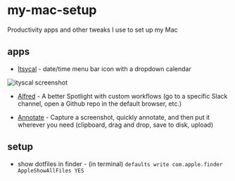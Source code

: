 # my-mac-setup
Productivity apps and other tweaks I use to set up my Mac

## apps

* [Itsycal](https://www.mowglii.com/itsycal/datetime.html) - date/time menu bar icon with a dropdown calendar

![ityscal screenshot](https://www.mowglii.com/itsycal/itsycalbanner2.png)

* [Alfred](https://www.alfredapp.com/) - A better Spotlight with custom workflows (go to a specific Slack channel, open a Github repo in the default browser, etc.)

* [Annotate](https://itunes.apple.com/us/app/annotate-capture-and-share/id918207447?mt=12) - Capture a screenshot, quickly annotate, and then put it wherever you need (clipboard, drag and drop, save to disk, upload)

## setup

* show dotfiles in finder - (in terminal) `defaults write com.apple.finder AppleShowAllFiles YES`
